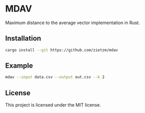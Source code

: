 # MDAV

Maximum distance to the average vector implementation in Rust.

## Installation

```bash
cargo install --git https://github.com/zietzm/mdav
```

## Example

```bash
mdav --input data.csv --output out.csv --k 2
```

## License

This project is licensed under the MIT license.
